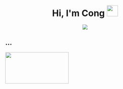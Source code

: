 <h1 align="center">Hi, I'm Cong <img src="https://media.giphy.com/media/hvRJCLFzcasrR4ia7z/giphy.gif" width="35"></h1>

<p align="center"><img src="https://young.scot/media/1513/working_information_digtialcareermythbustersgif_001.jpg"></p>


## ...
<p><img src="https://45.media.tumblr.com/52c07a4d275836155436cbc044c40746/tumblr_o13axc3woe1s4y3eio1_400.gif" width="200" height="100"></p>
